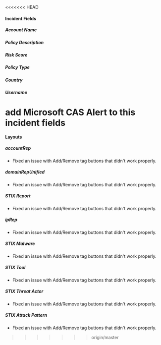 <<<<<<< HEAD
#### Incident Fields
##### Account Name
##### Policy Description
##### Risk Score
##### Policy Type
##### Country
##### Username
add Microsoft CAS Alert to this incident fields
=======

#### Layouts
##### accountRep
- Fixed an issue with Add/Remove tag buttons that didn't work properly.
##### domainRepUnified
- Fixed an issue with Add/Remove tag buttons that didn't work properly.
##### STIX Report
- Fixed an issue with Add/Remove tag buttons that didn't work properly.
##### ipRep
- Fixed an issue with Add/Remove tag buttons that didn't work properly.
##### STIX Malware
- Fixed an issue with Add/Remove tag buttons that didn't work properly.
##### STIX Tool
- Fixed an issue with Add/Remove tag buttons that didn't work properly.
##### STIX Threat Actor
- Fixed an issue with Add/Remove tag buttons that didn't work properly.
##### STIX Attack Pattern
- Fixed an issue with Add/Remove tag buttons that didn't work properly.
>>>>>>> origin/master
